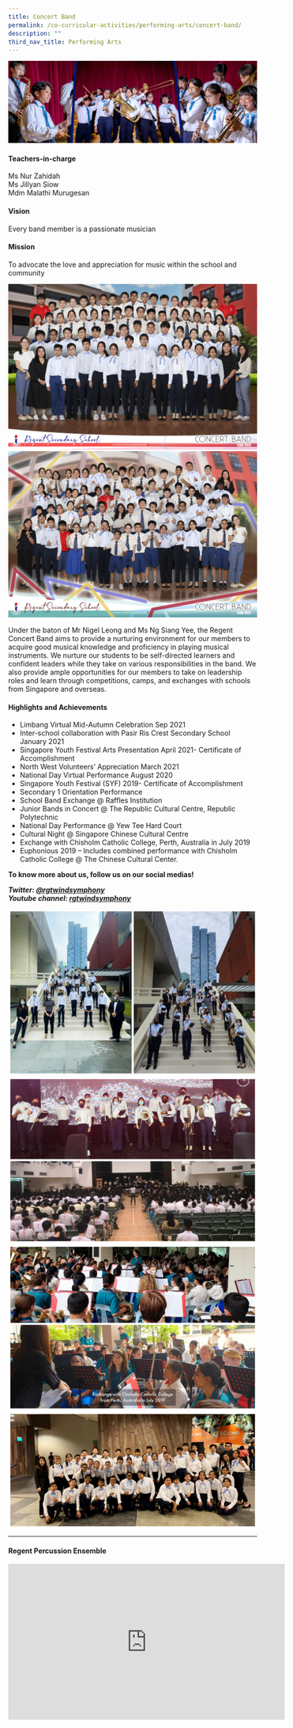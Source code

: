 ```yaml
---
title: Concert Band
permalink: /co-curricular-activities/performing-arts/concert-band/
description: ""
third_nav_title: Performing Arts
---
```

![](/images/CCA/Concert%20Band/BANDBanner%20-%202023.jpg)

#### Teachers-in-charge  
Ms Nur Zahidah  
Ms Jillyan Siow  
Mdm Malathi Murugesan

#### Vision  
Every band member is a passionate musician

#### Mission  
To advocate the love and appreciation for music within the school and community

![](/images/CCA/2022%20Concert%20Band%20Formal.jpg)
![](/images/CCA/2022%20Concert%20Band%20Fun.jpg)

Under the baton of Mr Nigel Leong and Ms Ng Siang Yee, the Regent Concert Band aims to provide a nurturing environment for our members to acquire good musical knowledge and proficiency in playing musical instruments. We nurture our students to be self-directed learners and confident leaders while they take on various responsibilities in the band. We also provide ample opportunities for our members to take on leadership roles and learn through competitions, camps, and exchanges with schools from Singapore and overseas.

#### Highlights and Achievements

*   Limbang Virtual Mid-Autumn Celebration Sep 2021
*   Inter-school collaboration with Pasir Ris Crest Secondary School January 2021
*   Singapore Youth Festival Arts Presentation April 2021- Certificate of Accomplishment
*   North West Volunteers’ Appreciation March 2021
*   National Day Virtual Performance August 2020
*   Singapore Youth Festival (SYF) 2019- Certificate of Accomplishment
*   Secondary 1 Orientation Performance
*   School Band Exchange @ Raffles Institution
*   Junior Bands in Concert @ The Republic Cultural Centre, Republic Polytechnic
*   National Day Performance @ Yew Tee Hard Court
*   Cultural Night @ Singapore Chinese Cultural Centre
*   Exchange with Chisholm Catholic College, Perth, Australia in July 2019
*   Euphonious 2019 – Includes combined performance with Chisholm Catholic College @ The Chinese Cultural Center.

**To know more about us, follow us on our social medias!**

***Twitter: [@rgtwindsymphony](https://twitter.com/rgtwindsymphony)***  
***Youtube channel: [rgtwindsymphony](https://www.youtube.com/@regentwindsymphony9217)***

![](/images/CCA/Concert%20Band/BAND-1.jpg)
![](/images/CCA/Concert%20Band/BAND-2.jpg)
![](/images/CCA/Concert%20Band/BAND-3.jpg)
![](/images/CCA/Concert%20Band/BAND-4.jpg)

---

#### Regent Percussion Ensemble

<iframe width="560" height="315" src="https://www.youtube.com/embed/zj0nesKZooM" title="YouTube video player" frameborder="0" allow="accelerometer; autoplay; clipboard-write; encrypted-media; gyroscope; picture-in-picture" allowfullscreen></iframe>